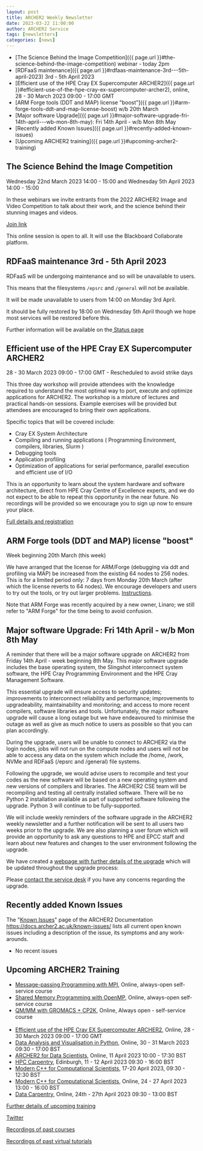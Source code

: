 ```yaml
---
layout: post
title: ARCHER2 Weekly Newsletter
date: 2023-03-22 11:00:00
author: ARCHER2 Service
tags: [newsletters] 
categories: [news]
---
```


- [The Science Behind the Image Competition]({{ page.url }}#the-science-behind-the-image-competition) webinar - today 2pm
- [RDFaaS maintenance]({{ page.url }}#rdfaas-maintenance-3rd---5th-april-2023)  3rd - 5th April 2023
- [Efficient use of the HPE Cray EX Supercomputer ARCHER2]({{ page.url }}#efficient-use-of-the-hpe-cray-ex-supercomputer-archer2), online, 28 - 30 March 2023 09:00 - 17:00 GMT
- [ARM Forge tools (DDT and MAP) license "boost"]({{ page.url }}#arm-forge-tools-ddt-and-map-license-boost) w/b 20th March
- [Major software Upgrade]({{ page.url }}#major-software-upgrade-fri-14th-april---wb-mon-8th-may): Fri 14th April - w/b Mon 8th May
- [Recently added Known Issues]({{ page.url }}#recently-added-known-issues)
- [Upcoming ARCHER2 training]({{ page.url }}#upcoming-archer2-training)

<!--more-->
 


## The Science Behind the Image Competition

Wednesday 22nd March 2023 14:00 - 15:00   and
Wednesday 5th April 2023 14:00 - 15:00

In these webinars we invite entrants from the 2022 ARCHER2 Image and Video Competition to talk about their work, and the science behind their stunning images and videos.

[Join link]( https://eu.bbcollab.com/guest/28a7a30423e7469a91a2b1d2f931964e)

This online session is open to all. It will use the Blackboard Collaborate platform.




## RDFaaS maintenance 3rd - 5th April 2023

RDFaaS will be undergoing maintenance and so will be unavailable to users.

This means that the filesystems `/epsrc` and `/general` will not be available.

It will be made unavailable to users from 14:00 on Monday 3rd April.

It should be fully restored by 18:00 on Wednesday 5th April though we hope most services will be restored before this. 

Further information will be available on the[ Status page]( https://www.archer2.ac.uk/support-access/status.html)



## Efficient use of the HPE Cray EX Supercomputer ARCHER2

28 - 30 March 2023 09:00 - 17:00 GMT - Rescheduled to avoid strike days

This three day workshop will provide attendees with the knowledge required to understand the most optimal way to port, execute and optimize applications for ARCHER2. The workshop is a mixture of lectures and practical hands-on sessions. Example exercises will be provided but attendees are encouraged to bring their own applications.

Specific topics that will be covered include:

- Cray EX System Architecture
- Compiling and running applications ( Programming Environment, compilers, libraries, Slurm )
- Debugging tools
- Application profiling
- Optimization of applications for serial performance, parallel execution and efficient use of I/O

This is an opportunity to learn about the system hardware and software architecture, direct from HPE Cray Centre of Excellence experts, and we do not expect to be able to repeat this opportunity in the near future. No recordings will be provided so we encourage you to sign up now to ensure your place.

[Full details and registration](https://www.archer2.ac.uk/training/courses/230321-hpe-cray-ex/)


## ARM Forge tools (DDT and MAP) license "boost" 

Week beginning  20th March (this week)
 
We have arranged that the license for ARM/Forge (debugging via ddt and profiling via MAP) be increased from the existing 64 nodes to
256 nodes. This is for a limited period only: 7 days from Monday 20th March (after which the license reverts to 64 nodes).
We encourage developers and users to try out the tools, or try out larger problems. [Instructions](https://docs.archer2.ac.uk/data-tools/arm-forge/).


Note that ARM Forge was recently acquired by a new owner, Linaro; we still refer to "ARM Forge" for the time being to avoid confusion.



## Major software Upgrade: Fri 14th April - w/b Mon 8th May


A reminder that there will be a major software upgrade on ARCHER2 from Friday 14th April - week beginning 8th May. This major software upgrade includes the base operating system, the Slingshot interconnect system software, the HPE Cray Programming Environment and the HPE Cray Management Software.

This essential upgrade will ensure access to security updates; improvements to interconnect reliability and performance; improvements to upgradeability, maintainability and monitoring; and access to more recent compilers, software libraries and tools. Unfortunately, the major software upgrade will cause a long outage but we have endeavoured to minimise the outage as well as give as much notice to users as possible so that you can plan accordingly.

During the upgrade, users will be unable to connect to ARCHER2 via the login nodes, jobs will not run on the compute nodes and users will not be able to access any data on the system which include the /home, /work, NVMe and RDFaaS (/epsrc and /general) file systems.

Following the upgrade, we would advise users to recompile and test your codes as the new software will be based on a new operating system and new versions of compilers and libraries. The ARCHER2 CSE team will be recompiling and testing all centrally installed software. There will be no Python 2 installation available as part of supported software following the upgrade. Python 3 will continue to be fully-supported.  

We will include weekly reminders of the software upgrade in the ARCHER2 weekly newsletter and a further notification will be sent to all users two weeks prior to the upgrade. We are also planning a user forum which will provide an opportunity to ask any questions to HPE and EPCC staff and learn about new features and changes to the user environment following the upgrade.

We have created a [webpage with further details of the upgrade](https://docs.archer2.ac.uk/faq/upgrade-2023/) which will be updated throughout the upgrade process:  

Please [contact the service desk](mailto:support@archer2.ac.uk) if you have any concerns regarding the upgrade. 

     
## Recently added Known Issues
 
The "[Known Issues](https://docs.archer2.ac.uk/known-issues/)" page of the ARCHER2 Documentation
<https://docs.archer2.ac.uk/known-issues/>
lists all current open known issues including a description of the issue, its symptoms and any work-arounds.

- No recent issues


## Upcoming ARCHER2 Training

- [Message-passing Programming with MPI](https://www.archer2.ac.uk/training/courses/210000-mpi-self-service/), Online, always-open self-service course
- [Shared Memory Programming with OpenMP](https://www.archer2.ac.uk/training/courses/210000-openmp-self-service/), Online, always-open self-service course
- [QM/MM with GROMACS + CP2K](https://www.archer2.ac.uk/training/courses/220000-gromacs-self-service/), Online, Always open - self-service course <br><br>
- [Efficient use of the HPE Cray EX Supercomputer ARCHER2](https://www.archer2.ac.uk/training/courses/230321-hpe-cray-ex), Online, 28 - 30 March 2023 09:00 - 17:00 GMT 	
- [Data Analysis and Visualisation in Python](https://www.archer2.ac.uk/training/courses/230330-data-analysis-python/), Online, 30 - 31 March 2023 09:30 - 17:00 BST 
- [ARCHER2 for Data Scientists](https://www.archer2.ac.uk/training/courses/230411-data-scientists/), Online, 11 April 2023 10:00 - 17:30 BST 
- [HPC Carpentry](https://www.archer2.ac.uk/training/courses/230411-hpc-carpentry/), Edinburgh, 11 - 12 April 2023 09:30 - 16:00 BST 
- [Modern C++ for Computational Scientists](https://www.archer2.ac.uk/training/courses/230417-modern-c/), 17-20 April 2023, 09:30 - 12:30 BST
- [ Modern C++ for Computational Scientists](https://www.archer2.ac.uk/training/courses/230424-modern-c/), Online, 24 - 27 April 2023 13:00 - 16:00 BST 
- [Data Carpentry](https://www.archer2.ac.uk/training/courses/230424-data-carpentry/), Online, 24th - 27th April 2023 09:30 - 13:00 BST

[Further details of upcoming training](https://www.archer2.ac.uk/training/#upcoming-training)

[Twitter](https://twitter.com/ARCHER2_HPC)

[Recordings of past courses](https://www.archer2.ac.uk/training/materials/)

[Recordings of past virtual tutorials](https://www.archer2.ac.uk/training/materials/webinars)